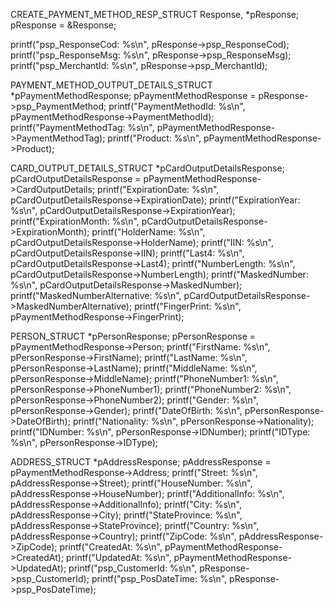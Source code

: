 CREATE_PAYMENT_METHOD_RESP_STRUCT Response, *pResponse;
pResponse = &Response;

printf("psp_ResponseCod: %s\n", pResponse->psp_ResponseCod);
printf("psp_ResponseMsg: %s\n", pResponse->psp_ResponseMsg);
printf("psp_MerchantId: %s\n", pResponse->psp_MerchantId);

PAYMENT_METHOD_OUTPUT_DETAILS_STRUCT *pPaymentMethodResponse;
pPaymentMethodResponse = pResponse->psp_PaymentMethod;
printf("PaymentMethodId: %s\n", pPaymentMethodResponse->PaymentMethodId);
printf("PaymentMethodTag: %s\n", pPaymentMethodResponse->PaymentMethodTag);
printf("Product: %s\n", pPaymentMethodResponse->Product);

CARD_OUTPUT_DETAILS_STRUCT *pCardOutputDetailsResponse;
pCardOutputDetailsResponse = pPaymentMethodResponse->CardOutputDetails;
printf("ExpirationDate: %s\n", pCardOutputDetailsResponse->ExpirationDate);
printf("ExpirationYear: %s\n", pCardOutputDetailsResponse->ExpirationYear);
printf("ExpirationMonth: %s\n", pCardOutputDetailsResponse->ExpirationMonth);
printf("HolderName: %s\n", pCardOutputDetailsResponse->HolderName);
printf("IIN: %s\n", pCardOutputDetailsResponse->IIN);
printf("Last4: %s\n", pCardOutputDetailsResponse->Last4);
printf("NumberLength: %s\n", pCardOutputDetailsResponse->NumberLength);
printf("MaskedNumber: %s\n", pCardOutputDetailsResponse->MaskedNumber);
printf("MaskedNumberAlternative: %s\n", pCardOutputDetailsResponse->MaskedNumberAlternative);
printf("FingerPrint: %s\n", pPaymentMethodResponse->FingerPrint);

PERSON_STRUCT *pPersonResponse;
pPersonResponse = pPaymentMethodResponse->Person;
printf("FirstName: %s\n", pPersonResponse->FirstName);
printf("LastName: %s\n", pPersonResponse->LastName);
printf("MiddleName: %s\n", pPersonResponse->MiddleName);
printf("PhoneNumber1: %s\n", pPersonResponse->PhoneNumber1);
printf("PhoneNumber2: %s\n", pPersonResponse->PhoneNumber2);
printf("Gender: %s\n", pPersonResponse->Gender);
printf("DateOfBirth: %s\n", pPersonResponse->DateOfBirth);
printf("Nationality: %s\n", pPersonResponse->Nationality);
printf("IDNumber: %s\n", pPersonResponse->IDNumber);
printf("IDType: %s\n", pPersonResponse->IDType);

ADDRESS_STRUCT *pAddressResponse;
pAddressResponse = pPaymentMethodResponse->Address;
printf("Street: %s\n", pAddressResponse->Street);
printf("HouseNumber: %s\n", pAddressResponse->HouseNumber);
printf("AdditionalInfo: %s\n", pAddressResponse->AdditionalInfo);
printf("City: %s\n", pAddressResponse->City);
printf("StateProvince: %s\n", pAddressResponse->StateProvince);
printf("Country: %s\n", pAddressResponse->Country);
printf("ZipCode: %s\n", pAddressResponse->ZipCode);
printf("CreatedAt: %s\n", pPaymentMethodResponse->CreatedAt);
printf("UpdatedAt: %s\n", pPaymentMethodResponse->UpdatedAt);
printf("psp_CustomerId: %s\n", pResponse->psp_CustomerId);
printf("psp_PosDateTime: %s\n", pResponse->psp_PosDateTime);
